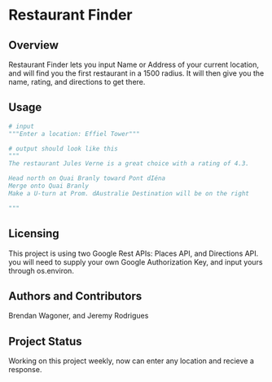 # Restaurant Finder

## Overview

Restaurant Finder lets you input Name or Address of your current location, and will find you the first restaurant in a 1500 radius. It will then give you the name, rating, and directions to get there.

## Usage

```python
# input
"""Enter a location: Effiel Tower"""

# output should look like this
"""
The restaurant Jules Verne is a great choice with a rating of 4.3.

Head north on Quai Branly toward Pont dIéna
Merge onto Quai Branly
Make a U-turn at Prom. dAustralie Destination will be on the right

"""
```

## Licensing

This project is using two Google Rest APIs:
Places API, and Directions API. you will need to supply your own Google Authorization Key, and input yours through os.environ. 

## Authors and Contributors

Brendan Wagoner, and Jeremy Rodrigues

## Project Status

Working on this project weekly, now can enter any location and recieve a response. 